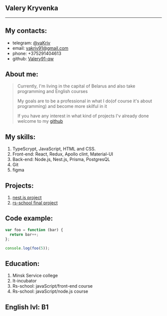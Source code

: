 ## Valery Kryvenka 
_______________

## My contacts: ##

* telegram: [@vaKriv](https://t.me/vaKriv)
* email: vakriv91@gmail.com
* phone: +375291404613
* github: [Valery91-qw](https://github.com/Valery91-qw)

## About me: ##
> Currently, I'm living in the capital of Belarus and also take programming and English courses
>
> My goals are to be a professional in what I do(of course it's about programming) and become more skilful in it
>
> If you have any interest in what kind of projects I'v already done welcome to my [github](https://github.com/Valery91-qw)

## My skills: ##
1. TypeScrypt, JavaScript, HTML and CSS.
2. Front-end: React, Redux, Apollo clint, Material-UI
3. Back-end: Node.js, Nest.js, Prisma, PostgresQL 
4. Git 
5. figma

## Projects: ##
1. [nest.js project](https://github.com/Valery91-qw/nodejs2022Q2-service)
2. [rs-school final project](https://github.com/Valery91-qw/rslang)

## Code example: ##
``` js
var foo = function (bar) {
  return bar++;
};

console.log(foo(5));
```
## Education: ##

1. Minsk Service college
2. It-incubator
3. Rs-school: javaScript/front-end course
4. Rs-school: javaScript/node.js course

## English lvl: B1 ##
